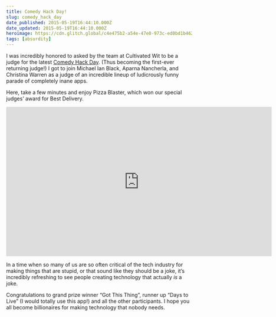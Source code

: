 ```yaml
---
title: Comedy Hack Day!
slug: comedy_hack_day
date_published: 2015-05-19T16:44:10.000Z
date_updated: 2015-05-19T16:44:10.000Z
heroimage: https://cdn.glitch.global/c4e475b2-a54e-47e0-973c-ed0bd1b46262/comedy-hack-day.png?v=1670104491951
tags: [absurdity]
---
```


I was incredibly honored to asked by the team at Cultivated Wit to be a judge for the latest [Comedy Hack Day](http://www.comedyhackday.org/nyc-2015/). (Thus becoming the first-ever returning judge!) I got to join Michael Ian Black, Aparna Nancherla, and Christina Warren as a judge of an incredible lineup of ludicrously funny parade of completely inane apps.

Here, take a few minutes and enjoy Pizza Blaster, which won our special judges’ award for Best Delivery.

<iframe width="720" height="405" src="https://www.youtube.com/embed/BnUzDleB30E" title="Pizza Blaster: Comedy Hack Day NYC 2015 Finalist" frameborder="0" allow="accelerometer; autoplay; clipboard-write; encrypted-media; gyroscope; picture-in-picture" allowfullscreen></iframe>
  
In a time when so many of us are so often critical of the tech industry for making things that are stupid, or that sound like they should be a joke, it’s incredibly refreshing to see people creating technology that actually *is* a joke.  

Congratulations to grand prize winner “Got This Thing”, runner up “Days to Live” (I would totally use this app!) and all the other participants. I hope you all become billionaires for making technology that nobody needs.

